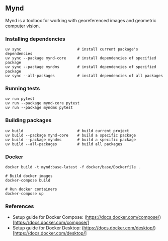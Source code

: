 ## Mynd

Mynd is a toolbox for working with georeferenced images and geometric computer vision.


### Installing dependencies

```shell
uv sync                         # install current package's dependencies
uv sync --package mynd-core     # install dependencies of specified package
uv sync --package myndms        # install dependencies of specified package
uv sync --all-packages          # install dependencies of all packages
```

### Running tests

```shell
uv run pytest
uv run --package mynd-core pytest
uv run --package myndms pytest
```

### Building packages

```shell
uv build                        # build current project
uv build --package mynd-core    # build a specific package
uv build --package myndms       # build a specific package
uv build --all-packages         # build all packages
```

### Docker

```shell
docker build -t mynd:base-latest -f docker/base/Dockerfile .

# Build docker images
docker-compose build

# Run docker containers
docker-compose up
```

### References

- Setup guide for Docker Compose: (https://docs.docker.com/compose/)[https://docs.docker.com/compose/]
- Setup guide for Docker Desktop: (https://docs.docker.com/desktop/)[https://docs.docker.com/desktop/]
